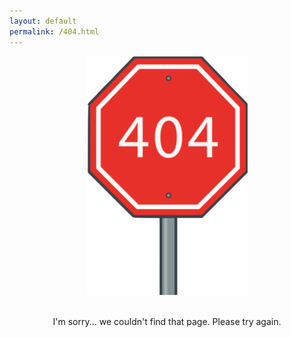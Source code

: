 ```yaml
---
layout: default
permalink: /404.html
---
```


<div align="center">
  <img src="/resources/logos/404.png" alt="404 Stop Sign">
  <br>
  <br>
  <p>I'm sorry... we couldn't find that page. Please try again.</p>
</div>

